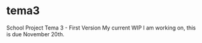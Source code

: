 # tema3
School Project Tema 3 - First Version
My current WIP I am working on, this is due November 20th. 


